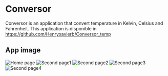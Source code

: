 # Conversor

Conversor is an application that convert temperature in Kelvin, Celsius and Fahrenheit.
This application is disponible in https://github.com/Henryxavierb/Conversor_temp

## App image

![Home page](https://media.discordapp.net/attachments/507372963302211603/565979670042902528/Screenshot_20190411-162004.png?width=263&height=468)
![Second page1](https://media.discordapp.net/attachments/507372963302211603/565979670869442570/Screenshot_20190411-162010.png?width=263&height=468)
![Second page2](https://media.discordapp.net/attachments/507372963302211603/565979670042902530/Screenshot_20190411-162024.png?width=263&height=468)
![Second page3](https://media.discordapp.net/attachments/507372963302211603/565979671360045058/Screenshot_20190411-162015.png?width=263&height=468)
![Second page4](https://media.discordapp.net/attachments/507372963302211603/565979671360045056/Screenshot_20190411-162043.png?width=263&height=468)



 


    

